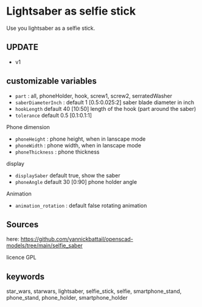 # Lightsaber as selfie stick

Use you lightsaber as a selfie stick.

## UPDATE

- v1 

## customizable variables

- `part` : all, phoneHolder, hook, screw1, screw2, serratedWasher
- `saberDiameterInch` : default 1 [0.5:0.025:2] saber blade diameter in inch
- `hookLength` default 40 [10:50] length of the hook (part around the saber)
- `tolerance` default  0.5 [0.1:0.1:1]

Phone dimension
- `phoneHeight` : phone height, when in lanscape mode
- `phoneWidth` :  phone width, when in lanscape mode
- `phoneThickness` : phone thickness

display
- `displaySaber` default true, show the saber
- `phoneAngle` default 30 [0:90] phone holder angle

Animation
- `animation_rotation` : default false rotating animation

## Sources

here: https://github.com/yannickbattail/openscad-models/tree/main/selfie_saber

licence GPL

## keywords

star_wars, starwars, lightsaber, selfie_stick, selfie, smartphone_stand, phone_stand, phone_holder, smartphone_holder
